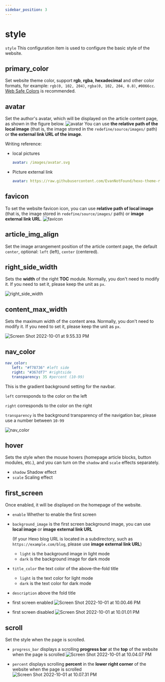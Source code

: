 ```yaml
---
sidebar_position: 3
---
```


# style

`style` This configuration item is used to configure the basic style of the website.

## primary_color

Set website theme color, support **rgb**, **rgba**, **hexadecimal** and other color formats, for example: `rgb(0, 102, 204)`, `rgba(0, 102, 204, 0.8)`, `#0066cc`. [Web Safe Colors](https://www.bootcss.com/p/websafecolors/) is recommended.

## avatar

Set the author's avatar, which will be displayed on the article content page, as shown in the figure below.
![avatar](https://evan.beee.top/img/Screen%20Shot%202022-12-11%20at%205.44.13%20PM.png)
You can use **the relative path of the local image** (that is, the image stored in the `redefine/source/images/` path) or **the external link URL of the image**.

Writing reference:

- local pictures

   ```yaml
   avatar: /images/avatar.svg
   ```

- Picture external link

   ```yaml
   avatar: https://raw.githubusercontent.com/EvanNotFound/hexo-theme-redefine/main/source/images/avatar.svg
   ```

## favicon

To set the website favicon icon, you can use **relative path of local image** (that is, the image stored in `redefine/source/images/` path) or **image external link URL**.
![favicon](https://evan.beee.top/img/Screen%20Shot%202022-12-11%20at%205.42.21%20PM.png)

## article\_img_align

Set the image arrangement position of the article content page, the default `center`, optional: `left` (left), `center` (centered).

## right_side_width

Sets the **width** of the right **TOC** module. Normally, you don't need to modify it. If you need to set it, please keep the unit as `px`.

![right_side_width](https://evan.beee.top/img/Screen%20Shot%202022-12-11%20at%205.40.48%20PM.png)

## content\_max\_width

Sets the maximum width of the content area. Normally, you don't need to modify it. If you need to set it, please keep the unit as `px`.

![Screen Shot 2022-10-01 at 9.55.33 PM](https://evan.beee.top/img/Screen%20Shot%202022-10-01%20at%209.55.33%20PM.png)

## nav_color

```yml
nav_color:
   left: "#f78736" #left side
   right: "#367df7" #rightside
   transparency: 35 #percent (10-99)
```

This is the gradient background setting for the navbar.

`left` corresponds to the color on the left

`right` corresponds to the color on the right

`transparency` is the background transparency of the navigation bar, please use a number between `10-99`

![nav_color](https://evan.beee.top/img/Screen%20Shot%202022-12-11%20at%205.46.35%20PM.png)

## hover

Sets the style when the mouse hovers (homepage article blocks, button modules, etc.), and you can turn on the `shadow` and `scale` effects separately.

- `shadow` Shadow effect
- `scale` Scaling effect

## first_screen

Once enabled, it will be displayed on the homepage of the website.

- `enable` Whether to enable the first screen

- `background_image` is the first screen background image, you can use **local image** or **image external link URL**

   (If your Hexo blog URL is located in a subdirectory, such as `https://example.com/blog`, please use **image external link URL**)

   - `light` is the background image in light mode
   - `dark` is the background image for dark mode

- `title_color` the text color of the above-the-fold title

   - `light` is the text color for light mode
   - `dark` is the text color for dark mode

- `description` above the fold title

- first screen enabled
  ![Screen Shot 2022-10-01 at 10.00.46 PM](https://evan.beee.top/img/Screen%20Shot%202022-10-01%20at%2010.00.46%20PM.png)

- first screen disabled
  ![Screen Shot 2022-10-01 at 10.01.01 PM](https://evan.beee.top/img/Screen%20Shot%202022-10-01%20at%2010.01.01%20PM.png)

## scroll

Set the style when the page is scrolled.

- `progress_bar` displays a scrolling **progress bar** at the **top** of the website when the page is scrolled
  ![Screen Shot 2022-10-01 at 10.04.07 PM](https://evan.beee.top/img/Screen%20Shot%202022-10-01%20at%2010.04.07%20PM.png)

- `percent` displays scrolling **percent** in the **lower right corner** of the website when the page is scrolled
  ![Screen Shot 2022-10-01 at 10.07.31 PM](https://evan.beee.top/img/Screen%20Shot%202022-10-01%20at%2010.07.31%20PM.png)
